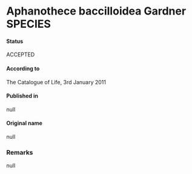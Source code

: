 Aphanothece baccilloidea Gardner SPECIES
=======

#### Status
ACCEPTED

#### According to
The Catalogue of Life, 3rd January 2011

#### Published in
null

#### Original name
null

### Remarks
null